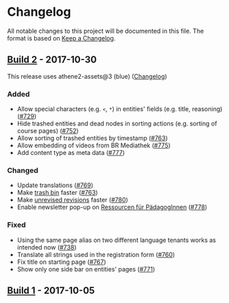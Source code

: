 # Changelog

All notable changes to this project will be documented in this file. The format is based on [Keep a Changelog](https://keepachangelog.com/en/1.0.0/).

## [Build 2] - 2017-10-30

This release uses athene2-assets@3 (blue) ([Changelog](https://github.com/serlo-org/athene2-assets/blob/master/CHANGELOG.md))

### Added

- Allow special characters (e.g. `<`, `*`) in entities' fields (e.g. title, reasoning) ([#729](https://github.com/serlo-org/athene2/pull/729))
- Hide trashed entities and dead nodes in sorting actions (e.g. sorting of course pages) ([#752](https://github.com/serlo-org/athene2/pull/752))
- Allow sorting of trashed entities by timestamp ([#763](https://github.com/serlo-org/athene2/pull/763))
- Allow embedding of videos from BR Mediathek ([#775](https://github.com/serlo-org/athene2/pull/775))
- Add content type as meta data ([#777](https://github.com/serlo-org/athene2/pull/777))

### Changed

- Update translations ([#769](https://github.com/serlo-org/athene2/issues/769))
- Make [trash bin](https://de.serlo.org/uuid/recycle-bin) faster ([#763](https://github.com/serlo-org/athene2/pull/763))
- Make [unrevised revisions](https://de.serlo.org/mathe/entity/unrevised) faster ([#780](https://github.com/serlo-org/athene2/pull/780))
- Enable newsletter pop-up on [Ressourcen für PädagogInnen](https://de.serlo.org/community/ressourcen-paedagoginnen) ([#778](https://github.com/serlo-org/athene2/pull/778))

### Fixed

- Using the same page alias on two different language tenants works as intended now ([#738](https://github.com/serlo-org/athene2/pull/738))
- Translate all strings used in the registration form ([#760](https://github.com/serlo-org/athene2/issues/760))
- Fix title on starting page ([#767](https://github.com/serlo-org/athene2/issues/767))
- Show only one side bar on entities' pages ([#771](https://github.com/serlo-org/athene2/issues/771))

## [Build 1] - 2017-10-05

[unreleased]: https://github.com/serlo-org/athene2/compare/2...HEAD
[Build 2]: https://github.com/serlo-org/athene2/compare/e485b49b632799c6011e9ddf0be1efa56325a7ab...2
[Build 1]: https://github.com/serlo-org/athene2/commit/e485b49b632799c6011e9ddf0be1efa56325a7ab
